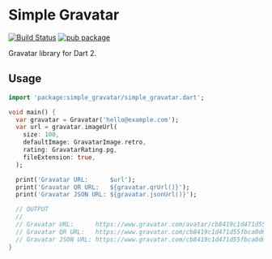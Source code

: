 # Simple Gravatar

[![Build Status](https://travis-ci.org/subosito/simple_gravatar.svg?branch=master)](https://travis-ci.org/subosito/simple_gravatar)
[![pub package](https://img.shields.io/pub/v/simple_gravatar.svg)](https://pub.dartlang.org/packages/simple_gravatar)

Gravatar library for Dart 2.

## Usage

```dart
import 'package:simple_gravatar/simple_gravatar.dart';

void main() {
  var gravatar = Gravatar('hello@example.com');
  var url = gravatar.imageUrl(
    size: 100,
    defaultImage: GravatarImage.retro,
    rating: GravatarRating.pg,
    fileExtension: true,
  );

  print('Gravatar URL:      $url');
  print('Gravatar QR URL:   ${gravatar.qrUrl()}');
  print('Gravatar JSON URL: ${gravatar.jsonUrl()}');

  // OUTPUT
  //
  // Gravatar URL:      https://www.gravatar.com/avatar/cb8419c1d471d55fbca0d63d1fb2b6ac.png?s=100&d=retro&r=pg
  // Gravatar QR URL:   https://www.gravatar.com/cb8419c1d471d55fbca0d63d1fb2b6ac.qr
  // Gravatar JSON URL: https://www.gravatar.com/cb8419c1d471d55fbca0d63d1fb2b6ac.json
}
```

